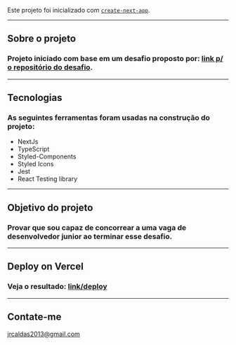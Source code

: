 Este projeto foi inicializado com [`create-next-app`](https://github.com/vercel/next.js/tree/canary/packages/create-next-app).

---

## Sobre o projeto

### Projeto iniciado com base em um desafio proposto por: [link p/ o repositório do desafio](https://github.com/juntossomosmais/frontend-challenge).

---

## Tecnologias

### As seguintes ferramentas foram usadas na construção do projeto:

- NextJs
- TypeScript
- Styled-Components
- Styled Icons
- Jest
- React Testing library

---

## Objetivo do projeto

### Provar que sou capaz de concorrear a uma vaga de desenvolvedor junior ao terminar esse desafio.

---

## Deploy on Vercel

### Veja o resultado: [link/deploy](https://formulary.vercel.app/)

---

## Contate-me

jrcaldas2013@gmail.com
